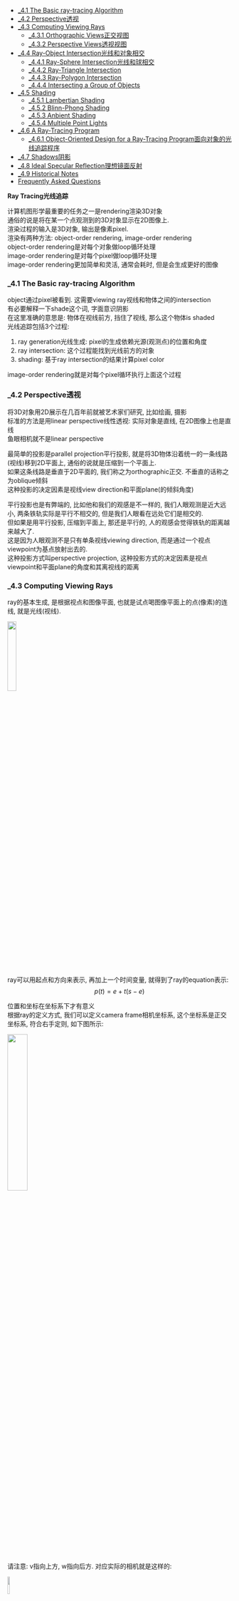 <!-- TOC -->

- [_4.1 The Basic ray-tracing Algorithm](#_41-the-basic-ray-tracing-algorithm)
- [_4.2 Perspective透视](#_42-perspective透视)
- [_4.3 Computing Viewing Rays](#_43-computing-viewing-rays)
  - [_4.3.1 Orthographic Views正交视图](#_431-orthographic-views正交视图)
  - [_4.3.2 Perspective Views透视视图](#_432-perspective-views透视视图)
- [_4.4 Ray-Object Intersection光线和对象相交](#_44-ray-object-intersection光线和对象相交)
  - [_4.4.1 Ray-Sphere Intersection光线和球相交](#_441-ray-sphere-intersection光线和球相交)
  - [_4.4.2 Ray-Triangle Intersection](#_442-ray-triangle-intersection)
  - [_4.4.3 Ray-Polygon Intersection](#_443-ray-polygon-intersection)
  - [_4.4.4 Intersecting a Group of Objects](#_444-intersecting-a-group-of-objects)
- [_4.5 Shading](#_45-shading)
  - [_4.5.1 Lambertian Shading](#_451-lambertian-shading)
  - [_4.5.2 Blinn-Phong Shading](#_452-blinn-phong-shading)
  - [_4.5.3 Anbient Shading](#_453-anbient-shading)
  - [_4.5.4 Multiple Point Lights](#_454-multiple-point-lights)
- [_4.6 A Ray-Tracing Program](#_46-a-ray-tracing-program)
  - [_4.6.1 Object-Oriented Design for a Ray-Tracing Program面向对象的光线追踪程序](#_461-object-oriented-design-for-a-ray-tracing-program面向对象的光线追踪程序)
- [_4.7 Shadows阴影](#_47-shadows阴影)
- [_4.8 Ideal Specular Reflection理想镜面反射](#_48-ideal-specular-reflection理想镜面反射)
- [_4.9 Historical Notes](#_49-historical-notes)
- [Frequently Asked Questions](#frequently-asked-questions)

<!-- /TOC -->

**Ray Tracing光线追踪**

计算机图形学最重要的任务之一是rendering渲染3D对象  
通俗的说是将在某一个点观测到的3D对象显示在2D图像上.  
渲染过程的输入是3D对象, 输出是像素pixel.  
渲染有两种方法: object-order rendering, image-order rendering  
object-order rendering是对每个对象做loop循环处理  
image-order rendering是对每个pixel做loop循环处理  
image-order rendering更加简单和灵活, 通常会耗时, 但是会生成更好的图像  

<a id="markdown-_41-the-basic-ray-tracing-algorithm" name="_41-the-basic-ray-tracing-algorithm"></a>
### _4.1 The Basic ray-tracing Algorithm

object通过pixel被看到. 这需要viewing ray视线和物体之间的intersection  
有必要解释一下shade这个词, 字面意识阴影  
在这里准确的意思是: 物体在视线前方, 挡住了视线, 那么这个物体is shaded  
光线追踪包括3个过程:  
1. ray generation光线生成: pixel的生成依赖光源(观测点)的位置和角度
2. ray intersection: 这个过程能找到光线前方的对象
3. shading: 基于ray intersection的结果计算pixel color

image-order rendering就是对每个pixel循环执行上面这个过程

<a id="markdown-_42-perspective透视" name="_42-perspective透视"></a>
### _4.2 Perspective透视

将3D对象用2D展示在几百年前就被艺术家们研究, 比如绘画, 摄影  
标准的方法是用linear perspective线性透视: 实际对象是直线, 在2D图像上也是直线  
鱼眼相机就不是linear perspective  

最简单的投影是parallel projection平行投影, 就是将3D物体沿着统一的一条线路(视线)移到2D平面上, 通俗的说就是压缩到一个平面上.  
如果这条线路是垂直于2D平面的, 我们称之为orthographic正交. 不垂直的话称之为oblique倾斜  
这种投影的决定因素是视线view direction和平面plane(的倾斜角度) 

平行投影也是有弊端的, 比如他和我们的观感是不一样的, 我们人眼观测是近大远小, 两条铁轨实际是平行不相交的, 但是我们人眼看在远处它们是相交的.  
但如果是用平行投影, 压缩到平面上, 那还是平行的, 人的观感会觉得铁轨的距离越来越大了.  
这是因为人眼观测不是只有单条视线viewing direction, 而是通过一个视点viewpoint为基点放射出去的.   
这种投影方式叫perspective projection, 这种投影方式的决定因素是视点viewpoint和平面plane的角度和其离视线的距离

### _4.3 Computing Viewing Rays

ray的基本生成, 是根据视点和图像平面, 也就是试点喝图像平面上的点(像素)的连线, 就是光线(视线).  

<img src="./_images/ray.png" width=20%>

ray可以用起点和方向来表示, 再加上一个时间变量, 就得到了ray的equation表示:
$$p(t) = e + t(s - e)$$

位置和坐标在坐标系下才有意义  
根据ray的定义方式, 我们可以定义camera frame相机坐标系, 这个坐标系是正交坐标系, 符合右手定则, 如下图所示:

<img src="./_images/camera_frame.png" width=30%>

请注意: v指向上方, w指向后方. 对应实际的相机就是这样的:

<img src="./_images/camera.png" width=10%>

#### _4.3.1 Orthographic Views正交视图

<img src="./_images/view.png" width=30%>

我们把图像平面的四个边界分别定义成l, r, b, t  
坐标系原点在图像平面的中心(orthographic view的坐标原点在中心, perspective view的坐标原点往图像平面做垂线, 交点是中心)  
l和r是u方向, $l < 0 < r$, b和t是v方向, $b < 0 < t$  
假设图像平面是由$n_x \times n_y$个像素组成, 那么对于第$(i, j)$个像素(从左下角开始从0开始算), 我们可以计算出, 这个像素中心对应的坐标:
$$
u = l + \frac{r-l}{n_x}\times(i+0.5) \\
\ \\
v = b + \frac{t-b}{n_y}\times(j+0.5) \\
$$
对于orthographic view, 视线方向就是:  
ray.origin是e加上u和v方向上的坐标值  
ray.direction就是$-w$

#### _4.3.2 Perspective Views透视视图

透视试图的光线起点不在图像平面上, 而是在viewpoint视点上, 它和图像平面有一定的距离, 这个距离称之为image plane distance(图像平面距离), 或者focal length(焦距)  
这样ray就是:
ray.direction: $(u, v, -d)$    
ray.origin: $e$

### _4.4 Ray-Object Intersection光线和对象相交

光线的定义是: $e + td$  
我们要找到光线和对象相交的时间t, $t_0 < t < t_1$  
$t_0 = 0, t_1 = +\infty$

#### _4.4.1 Ray-Sphere Intersection光线和球相交

光线的定义是: $p(t) = e + td$  
球的定义是: $f(p) = 0$, 如果有向量的形式表示就是:
$$(p-c)\cdot(p-c) - R^2 = 0$$
$c$是球心, $R$是半径  
如果光线与球相交, 那么交点必须既在光线上也在球面上, 那么:
$$
\begin{aligned}
&f(p(t)) = 0 \\
&f(e + td) = 0 \\
&(e + td - c)\cdot(e + td - c) - R^2 = 0
\end{aligned}
$$
这是一个二次多项式, 我们能计算出两个$t$值了  
如果两个t相等, 说明光线与球相切.  
如果都大于0, 说明有两个交点  
如果一个大于0, 一个小于0, 说明光线的起点$e$在球里面.  
如果都小于0, 那么光线射向球的反方向.  
如果无解, 那么不相交.

#### _4.4.2 Ray-Triangle Intersection

光线与三角形相交的问题, 可以用重心坐标来解决, 当然这只是其中一种解决方法.  
这种方法可以分为两步, 第一步求出光线与三角形所在的平面的交点, 第二步判断这个交点是否在三角形内.  

三角形所处的平面可以用barycentric coordinate重心坐标来表示, 三角形的三个顶点是$a, b, c$, 平面可以表示为:  
$$f(p) = a + \beta(b - a) + \gamma(c - a)$$  
这实际上就是
$$f(p) = \alpha a + \beta b + \gamma c$$
$$\alpha = 1 - \beta - \gamma$$  
同样的, 光线和平面的交点, 必须在光线上, 也必须在平面上:
$$e + td = a + \beta(b - a) + \gamma(c - a)$$  
如果这个交点在三角形内, 那么必须满足$\beta > 0, \gamma > 0, \beta + \gamma < 1$  
那么我们求出上面equation里的三个未知量$t, \beta, \gamma$就可以了, 上面这个等式可以展开为$x, y, z$三个方向上的三个等式:
$$
\begin{aligned}
x_e + tx_d = x_a + \beta(x_b - x_a) + \gamma(x_c - x_a) \\
y_e + ty_d = y_a + \beta(y_b - y_a) + \gamma(y_c - y_a) \\
z_e + tz_d = z_a + \beta(z_b - z_a) + \gamma(z_c - z_a) \\
\end{aligned}
$$
用矩阵来表示:
$$
  \begin{bmatrix}
  x_a - x_b & x_c - x_a & x_d \\
  y_a - y_b & y_c - y_a & y_d \\
  z_a - z_b & z_c - z_a & z_d \\
  \end{bmatrix}
  \begin{bmatrix}
  \beta \\ \gamma \\t
  \end{bmatrix} = 
  \begin{bmatrix}
  x_a - x_e \\ y_a - y_e \\ z_a - z_e
  \end{bmatrix}
$$
这个矩阵等式可以用cramer's rule克莱姆法则来解  
解出$t, \beta, \gamma$后, 我们就可以做判断了:

<img src="./_images/ray-triangle.png" width=30%>

#### _4.4.3 Ray-Polygon Intersection

假设m个点$p_1, ..., p_m$构成一个polygon, 所有点都在一个平面上, 那么这个平面有一个法线n, 那么这个平面上的所有点和$p_1$的连线都和发现n垂直:
$$(p - p_1)\cdot n = 0$$
和计算光线和三角形是否相交的方法一样, 我们先计算出光线和多边形所处的平面的交点, 然后再判断交点是否在多边形内.  
交点必须满足平面的等式, 也必须满足光线的等式, 那么:
$$(e + td - p_1)\cdot n = 0$$
$$ t = \frac{(p_1 - e)\cdot n}{d\cdot n}$$
这样我们就能计算出交点了.  

如何判断交点是否在多边形内呢? 假设交点在多边形内, 如果我们从交点在平面内发射任意一条光线, 那么这条光线和多边形的交点必然是奇数, 很奇妙对不对?  
我们再简单化一点, 我们把多边形和这个交点都投影在xy平面上, 从交点发射一条沿着x轴的光线, 那么我们只需判断多边形的所有边是否和这条光线相交, 并汇总数量即可.  
这样判断就很简单了, 如果交点的y值在一条边的两个顶点的y值范围内, 那么这条光线就和这条边相交.  

另外的一个问题, 如果这个多边形投影到xy平面是一条直线呢? 我们就要投影到yz或者zx平面了, 如何判断呢?  
哪个轴上的值最大, 则去掉哪个轴  
(此处没有理解清楚, 世纪应用时再看)

还有一种处理方法是把多边形分成三角形

#### _4.4.4 Intersecting a Group of Objects

对于一组对象, 我们可以判断光线与每个对象是否相交, 然后找到最小的时间t
### _4.5 Shading

pixel的value通过shading model计算得出  
本节介绍几种基本的shading model, 更高级的model在第十章介绍  
大多数shading model都是根据光线反射(light reflection)的过程来设计  
光线反射的过程表现为光线照射到物体表面, 然后反射部分光线到camera  
光线反射又几个重要参数:  
- 光线方向向量l: 照射点指向光源的单位向量
- 观测方向v: 照射点指向观测点的单位向量  
- 表面法线n: 照射点垂直于照射面的单位向量  
- 表面属性: 包括color颜色、shininess(光泽、感光度、吸收光线的强度属性)  

<img src="./_images/shading_model.png" width=20%>  

#### _4.5.1 Lambertian Shading

这个model是根据Lambert在18世纪的观测理论得出:  
照射点从光源得到的能量和照射角度相关  
如果是垂直于光照表面照射, 那么得到全部能量  
如果正切(平行)于光照表面, 则不获得能量  
如果是以一个夹角$\theta$照射(照射方向和光照表面法线的夹角), 则获取全部能量乘以$\cos \theta$

Lambert Model的公示是:
$$L = k_dImax(0, n\cdot l)$$
L是光照后的pixel color  
$k_d$是diffuse coefficient漫反射系数(或者叫surface color)  
$I$是光源强度  
$n$和$l$是单位向量, $n\cdot l$就是$\cos \theta$  
这个等式适用于颜色三通道RGB  
pixel value的红色部分就等于漫反射系数的红色部分乘以红色光源强度乘以$n\cdot l$, 蓝绿色同理  
向量$l$通过光源向量减去照射点向量得到  
不要忘记$nlv$都是单位向量

对于I光源强度, 从光源照射到物体表面, 还需要考虑到衰减, 我们用光源强度除以一个系数  
显然这个系数光源到照射点长度相关, 我们定义此系数为这个长度的平方, 可以通过照射向量和自己的点乘得到. 

#### _4.5.2 Blinn-Phong Shading

上一节讲到的Lambert Shading Model只解释了其中的一种光照情况.    
一个光源照射一个物体会有三种情况: 高光specular highlights、漫反射diffuse reflection、环境光照ambient lighting.  
高光和观测角度相关, 如果观测角度和照射角度相等, 也就是以发现对称, 我们就会看到特别亮(刺眼), 越接近这个对称角度就越刺眼, 这就是specular highlights  
Lambert Shading Model解释了第二种情况-漫反射, 和观测角度无关  
环境光照是指物体相对于光源的背面, 不受到光源的直接照射, 但是我们依然能够看到这一部分, 因为它受到了光源照射到其他位置后反射的光照.

对于specular highlights, 看这张图:  
<img src="./_images/blinn-phong.png">  
观测角度和照射角度与法线的对成方向越接近, 高光就越亮, 所以我们可以和漫反射模型一样, 用一个角度来计算强度  
但是这个角度计算起来比较麻烦, 我们可以用另外一个角度来替代: 法线和照射方向观测方向的中间方向的夹角, 这个夹角和之前是等价的, 而且计算更方便, 从而我们得到specular highlights的计算公式:
$$
\begin{aligned}
h &= \frac{v+l}{\left\|v+l\right\|} \\
L &= k_sImax(o, n \cdot h)^p
\end{aligned}
$$
$k_s$是高光系数, 为什么有一个p指数呢? 因为高光衰减特别快, 只在对称的很小的区域比较亮, 加上指数后, 这个曲线就会变得窄  
高光和漫反射叠加之后:
$$
L = k_dImax(0, n\cdot l) + k_sImax(o, n \cdot h)^p
$$

#### _4.5.3 Anbient Shading

上面已经解释了环境光照, 不受到光源直接照射的区域, 我们依然能够看见, 因为它接受了四面八方的反射光  
这种情况我们很难定义清楚, 所以我们用很简单的模型来定义:
$$L = k_aI_a$$
环境系数乘以环境光照强度  
这样, 一个区域的完整着色模型就是这三种光照的叠加:
$$
L = k_aI_a + k_dImax(0, n\cdot l) + k_sImax(o, n \cdot h)^p
$$

#### _4.5.4 Multiple Point Lights

如果有多个光源呢? 我们对模型进行叠加superposition:
$$
L = k_aI_a + \sum_{i=1}^{N}[k_dI_imax(0, n\cdot l_i) + k_sI_imax(o, n \cdot h_i)^p]
$$


### _4.6 A Ray-Tracing Program

<img src="/_images/ray_tracing_program.png" width=30%>

是否hit the project可以用4.4.4章节的知识来解决  
hit之后可以获取对象的引用, 或者其属性, 然后来进行着色

#### _4.6.1 Object-Oriented Design for a Ray-Tracing Program面向对象的光线追踪程序

我们对object(surface)创建一个类
```
class surface
  virtual box hit(ray e + td, real t0, real t1, hit-record rec)
  virtual box bounding-box()
```
hit函数判断光线是否和surface相交, 相交的时间t在t0和t1之间, 相交的记录记录在rec里, 例如相交的时间t  
bounding-box是surface的最下包围盒, 例如对于一个球体:
```
box sphere::bounding-box()
  vector3 min = center - vector3(radius, radius, radius)
  vector3 max = center + vector3(radius, radius, radius)
  return box(min, max)
```

### _4.7 Shadows阴影

我们在视点看某场景下的某个对象, 如果视线和对象相交, 那么我们就能看到对象.  
如果我们从对象处看光源, 如果能看到光源, 那么说明这个对象在光源照射下, 假设看不到光源, 也就是说视线和这个场景下的某个对象相交了, 那么这个对象就处在阴影下.  
所以为代码可以扩展一下:

<img src="./_images/shadow.png" width=30%>

总结一下, 如果从视点出发的射线和对象相交, 那么就会有环境光照ambient lighting  
如果从对象出发往光源方向的视线与场景下的对象都不相交, 那么这个对象就在光源的照射下, 那么我们再加上diffuse lighting漫反射和specular lighting高光  
注意: 在计算对象出发往光源防线的视线时, 起始时间是从$\epsilon$开始的, 这个值是自定义的一个很小的数, 是为了避免数值精度引起的计算误差

### _4.8 Ideal Specular Reflection理想镜面反射

ideal specular reflection也被称为mirror reflection  

<img src="./_images/ideal_specular_reflection.png" width=15%></br>
<img src="./_images/ideal_specular_reflection1.png" width=15%>
  
我们可以计算出反射向量:
$$r = d - 2(d\cdot n)n$$

我们从视线d看surface, 看到的颜色应该是和在surface看镜面反射方向看到的颜色是一样的. 但是光会衰减, 我们需要乘以一个系数来转换, 系数就是$raycolor(p+sr, \epsilon, \infty)$, 另外, 可能有很多光线照射到surface, 那么:
$$color c = c + k_mraycolor(p+sr, \epsilon, \infty)$$
k_m是RGB三通道颜色

这里涉及到一个理解, 光源并不一定是灯泡、太阳, 任何物体都是光源, 我们看到一个物体, 这个物体反射了太阳光到我们眼睛里, 这个物体也是光源, 所以在一个场景下, 光源会经过很多次(甚至是无限多次)的反射, 这就相当复杂了.  
我们会定一个反射数量的阈值, 例如我们规定只反射5次, 来解决这个问题

### _4.9 Historical Notes

real-time ray tracing越来越普遍

### Frequently Asked Questions

- ray tracing 为什么不再需要透视矩阵转换了

  在第七章里, 我们把现实世界的坐标经过旋转平移转换到视角坐标, 然后还要经过投影变换, 转换到canonical view coordinate, 然后再经过z-buffer判断显示什么, 然后成像  
  ray tracing是从视角(摄像机)出发, 方向是二维图像上的像素, 然后照射到对象上, 计算出二维图像上应该显示什么, 实际上是模拟了现实的观测, 相当于投影转换的逆  
